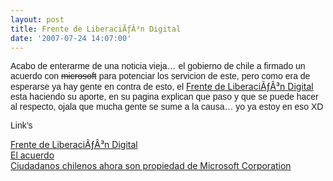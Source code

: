 ```yaml
---
layout: post
title: Frente de LiberaciÃƒÂ³n Digital
date: '2007-07-24 14:07:00'
---
```



<span style="font-family:arial;">Acabo de enterarme de una noticia vieja… el gobierno de chile a firmado un acuerdo con <strike>microsoft</strike> para potenciar los servicion de este, pero como era de esperarse ya hay gente en contra de esto, el </span>[Frente de LiberaciÃƒÂ³n Digital](http://www.liberaciondigital.org/)<span style="font-family:arial;"> esta haciendo su aporte, en su pagina explican que paso y que se puede hacer al respecto, ojala que mucha gente se sume a la causa… yo ya estoy en eso XD</span>

<span style="font-family:arial;">Link’s</span>

[Frente de LiberaciÃƒÂ³n Digital](http://www.liberaciondigital.org/)  
[El acuerdo](http://eldiabloenlosdetalles.net/2007/07/22/%c2%bfesta-el-gobierno-de-chile-vendiendonos-a-microsoft/)  
[<span style="font-size:100%;">Ciudadanos chilenos ahora son propiedad de Microsoft Corporation</span>](http://www.fayerwayer.com/2007/07/ciudadanos-chilenos-ahora-son-propiedad-de-microsoft-corporation/)


